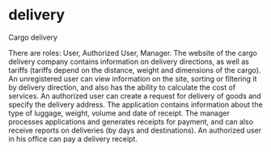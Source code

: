 # delivery
Cargo delivery

There are roles: User, Authorized User, Manager.
The website of the cargo delivery company contains information on delivery directions, as well as tariffs (tariffs depend on the distance, weight and dimensions of the cargo).
An unregistered user can view information on the site, sorting or filtering it by delivery direction, and also has the ability to calculate the cost of services.
An authorized user can create a request for delivery of goods and specify the delivery address. The application contains information about the type of luggage, weight, volume and date of receipt.
The manager processes applications and generates receipts for payment, and can also receive reports on deliveries (by days and destinations).
An authorized user in his office can pay a delivery receipt.
